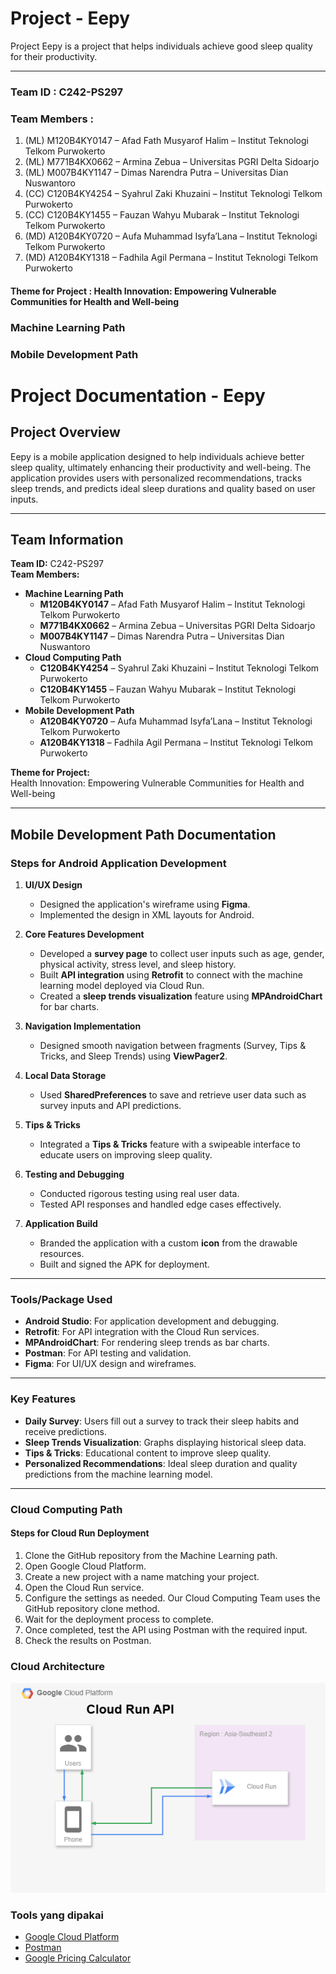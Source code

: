 # Project - Eepy
Project Eepy is a project that helps individuals achieve good sleep quality for their productivity.

---

### Team ID : C242-PS297

### Team Members :
1. (ML) M120B4KY0147 – Afad Fath Musyarof Halim – Institut Teknologi Telkom Purwokerto 
2. (ML) M771B4KX0662 – Armina Zebua – Universitas PGRI Delta Sidoarjo 
3. (ML) M007B4KY1147 – Dimas Narendra Putra – Universitas Dian Nuswantoro 
4. (CC) C120B4KY4254 – Syahrul Zaki Khuzaini – Institut Teknologi Telkom Purwokerto 
5. (CC) C120B4KY1455 – Fauzan Wahyu Mubarak – Institut Teknologi Telkom Purwokerto 
6. (MD) A120B4KY0720 – Aufa Muhammad Isyfa’Lana – Institut Teknologi Telkom Purwokerto 
7. (MD) A120B4KY1318 –  Fadhila Agil Permana – Institut Teknologi Telkom Purwokerto 


#### Theme for Project : Health Innovation: Empowering Vulnerable Communities for Health and Well-being

### Machine Learning Path


### Mobile Development Path
# Project Documentation - Eepy

## **Project Overview**
Eepy is a mobile application designed to help individuals achieve better sleep quality, ultimately enhancing their productivity and well-being. The application provides users with personalized recommendations, tracks sleep trends, and predicts ideal sleep durations and quality based on user inputs.

---

## **Team Information**
**Team ID:** C242-PS297  
**Team Members:**
- **Machine Learning Path**
  - **M120B4KY0147** – Afad Fath Musyarof Halim – Institut Teknologi Telkom Purwokerto
  - **M771B4KX0662** – Armina Zebua – Universitas PGRI Delta Sidoarjo
  - **M007B4KY1147** – Dimas Narendra Putra – Universitas Dian Nuswantoro
- **Cloud Computing Path**
  - **C120B4KY4254** – Syahrul Zaki Khuzaini – Institut Teknologi Telkom Purwokerto
  - **C120B4KY1455** – Fauzan Wahyu Mubarak – Institut Teknologi Telkom Purwokerto
- **Mobile Development Path**
  - **A120B4KY0720** – Aufa Muhammad Isyfa’Lana – Institut Teknologi Telkom Purwokerto
  - **A120B4KY1318** – Fadhila Agil Permana – Institut Teknologi Telkom Purwokerto

**Theme for Project:**  
Health Innovation: Empowering Vulnerable Communities for Health and Well-being  

---

## **Mobile Development Path Documentation**

### **Steps for Android Application Development**

1. **UI/UX Design**
   - Designed the application's wireframe using **Figma**.
   - Implemented the design in XML layouts for Android.

2. **Core Features Development**
   - Developed a **survey page** to collect user inputs such as age, gender, physical activity, stress level, and sleep history.
   - Built **API integration** using **Retrofit** to connect with the machine learning model deployed via Cloud Run.
   - Created a **sleep trends visualization** feature using **MPAndroidChart** for bar charts.

3. **Navigation Implementation**
   - Designed smooth navigation between fragments (Survey, Tips & Tricks, and Sleep Trends) using **ViewPager2**.

4. **Local Data Storage**
   - Used **SharedPreferences** to save and retrieve user data such as survey inputs and API predictions.

5. **Tips & Tricks**
   - Integrated a **Tips & Tricks** feature with a swipeable interface to educate users on improving sleep quality.

6. **Testing and Debugging**
   - Conducted rigorous testing using real user data.
   - Tested API responses and handled edge cases effectively.

7. **Application Build**
   - Branded the application with a custom **icon** from the drawable resources.
   - Built and signed the APK for deployment.

---

### **Tools/Package Used**
- **Android Studio**: For application development and debugging.
- **Retrofit**: For API integration with the Cloud Run services.
- **MPAndroidChart**: For rendering sleep trends as bar charts.
- **Postman**: For API testing and validation.
- **Figma**: For UI/UX design and wireframes.

---

### **Key Features**
- **Daily Survey**: Users fill out a survey to track their sleep habits and receive predictions.
- **Sleep Trends Visualization**: Graphs displaying historical sleep data.
- **Tips & Tricks**: Educational content to improve sleep quality.
- **Personalized Recommendations**: Ideal sleep duration and quality predictions from the machine learning model.

---


### Cloud Computing Path

#### Steps for Cloud Run Deployment  
1. Clone the GitHub repository from the Machine Learning path.  
2. Open Google Cloud Platform.  
3. Create a new project with a name matching your project.  
4. Open the Cloud Run service.  
5. Configure the settings as needed. Our Cloud Computing Team uses the GitHub repository clone method.  
6. Wait for the deployment process to complete.  
7. Once completed, test the API using Postman with the required input.  
8. Check the results on Postman.  

### Cloud Architecture
![Langkah_SS](/CC/Document/Architecture%20Cloud.png)

### Tools yang dipakai
- [Google Cloud Platform](https://cloud.google.com/)
- [Postman](https://www.postman.com/)
- [Google Pricing Calculator](https://cloud.google.com/products/calculator)


